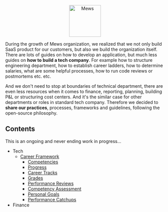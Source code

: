 <p align="center">
    <a href="https://mews.com">
        <img alt="Mews" height="100px" src="https://user-images.githubusercontent.com/435787/129971779-2c64348e-05a3-49d0-b026-91913ffd68dc.png">
    </a>
</p>

During the growth of Mews organization, we realized that we not only build SaaS product for our customers, but also we build the organization itself. There are lots of guides on how to develop an application, but much less guides on **how to build a tech company**. For example how to structure engineering department, how to establish career ladders, how to determine salaries, what are some helpful processes, how to run code reviews or postmortems etc. etc.

And we don't need to stop at boundaries of technical department, there are even less resources when it comes to finance, reporting, planning, building P&L or structuring cost centers. And it's the similar case for other departments or roles in standard tech company. Therefore we decided to **share our practices**, processes, frameworks and guidelines, following the open-source philosophy.

## Contents

This is an ongoing and never ending work in progress...

- Tech
  - [Career Framework](tech/career-framework)
    - [Competencies](tech/career-framework/competencies.md)
    - [Progress](tech/career-framework/progress.md)
    - [Career Tracks](tech/career-framework/career-tracks/readme.md)
    - [Grades](tech/career-framework/grades.md)
    - [Performance Reviews](tech/career-framework/performance-reviews.md)
    - [Competency Assessment](tech/career-framework/competency-assessment.md)
    - [Personal Goals](tech/career-framework/personal-goals.md)
    - [Performance Catchups](tech/career-framework/performance-catchups.md)
- Finance

